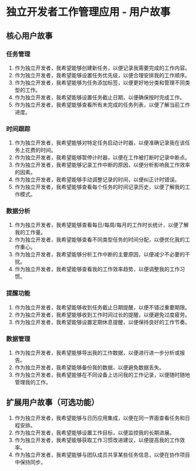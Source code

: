 # 独立开发者工作管理应用 - 用户故事

## 核心用户故事

### 任务管理
1. 作为独立开发者，我希望能够创建新任务，以便记录我需要完成的工作内容。
2. 作为独立开发者，我希望能够设置任务优先级，以便合理安排我的工作顺序。
3. 作为独立开发者，我希望能够为任务添加标签，以便更好地分类和管理不同类型的工作。
4. 作为独立开发者，我希望能够设置任务截止日期，以便确保按时完成工作。
5. 作为独立开发者，我希望能够查看所有未完成的任务列表，以便了解当前工作进度。

### 时间跟踪
1. 作为独立开发者，我希望能够对特定任务启动计时器，以便准确记录我在该任务上花费的时间。
2. 作为独立开发者，我希望能够暂停计时器，以便在工作被打断时记录中断点。
3. 作为独立开发者，我希望能够记录工作中断的原因，以便分析影响我工作效率的因素。
4. 作为独立开发者，我希望能够手动调整记录的时间，以便纠正计时错误。
5. 作为独立开发者，我希望能够查看每个任务的时间记录历史，以便了解我的工作模式。

### 数据分析
1. 作为独立开发者，我希望能够查看每日/每周/每月的工作时长统计，以便了解我的工作量。
2. 作为独立开发者，我希望能够查看不同类型任务的时间分配，以便优化我的工作重心。
3. 作为独立开发者，我希望能够分析工作中断的主要原因，以便减少不必要的干扰。
4. 作为独立开发者，我希望能够查看我的工作效率趋势，以便调整我的工作习惯。

### 提醒功能
1. 作为独立开发者，我希望能够收到任务截止日期提醒，以便不错过重要期限。
2. 作为独立开发者，我希望能够收到工作时间过长的提醒，以便避免过度疲劳。
3. 作为独立开发者，我希望能够设置定期休息提醒，以便保持良好的工作节奏。

### 数据管理
1. 作为独立开发者，我希望能够导出我的工作数据，以便进行进一步分析或报告。
2. 作为独立开发者，我希望能够备份我的数据，以便避免数据丢失。
3. 作为独立开发者，我希望能够在不同设备上访问我的工作记录，以便随时随地管理我的工作。

## 扩展用户故事（可选功能）

1. 作为独立开发者，我希望能够与日历应用集成，以便在同一界面查看任务和日程安排。
2. 作为独立开发者，我希望能够设置工作目标，以便监控我的长期进展。
3. 作为独立开发者，我希望能够获取工作习惯改进建议，以便提高我的工作效率。
4. 作为独立开发者，我希望能够与团队成员共享某些任务信息，以便在协作项目中保持同步。 